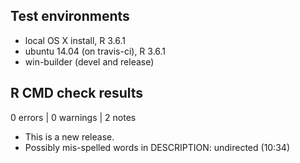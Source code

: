 ## Test environments
* local OS X install, R 3.6.1
* ubuntu 14.04 (on travis-ci), R 3.6.1
* win-builder (devel and release)

## R CMD check results

0 errors | 0 warnings | 2 notes

* This is a new release.
* Possibly mis-spelled words in DESCRIPTION:
  undirected (10:34)
